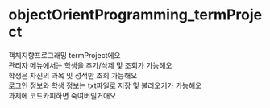 # objectOrientProgramming_termProject
객체지향프로그래밍 termProject에오\
관리자 메뉴에서는 학생을 추가/삭제 및 조회가 가능해오\
학생은 자신의 과목 및 성적만 조회 가능해오\
로그인 정보와 학생 정보는 txt파일로 저장 및 불러오기가 가능해오\
과제에 코드카피하면 죽여버릴거애오
